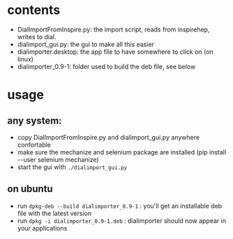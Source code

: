 # contents

 - DialImportFromInspire.py: the import script, reads from inspirehep, writes to dial. 
 - dialimport_gui.py: the gui to make all this easier
 - dialimporter.desktop: the app file to have somewhere to click on (on linux)
 - dialimporter_0.9-1: folder used to build the deb file, see below

# usage
## any system:

 - copy DialImportFromInspire.py and dialimport_gui.py anywhere confortable
 - make sure the mechanize and selenium package are installed (pip install --user selenium mechanize)
 - start the gui with `./dialimport_gui.py`

## on ubuntu

 - run `dpkg-deb --build dialimporter_0.9-1` : you'll get an installable deb file with the latest version
 - run `dpkg -i dialimporter_0.9-1.deb` : dialimporter should now appear in your applications